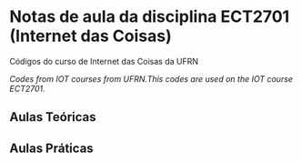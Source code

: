 # Notas de aula da disciplina ECT2701 (Internet das Coisas)

Códigos do curso de Internet das Coisas da UFRN

*Codes from IOT courses from UFRN.This codes are used on the IOT course ECT2701.*

## Aulas Teóricas


## Aulas Práticas

